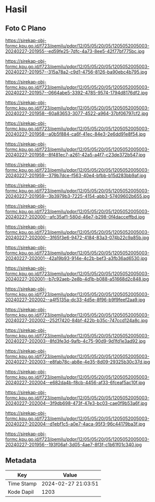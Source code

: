 # Hasil

## Foto C Plano

https://sirekap-obj-formc.kpu.go.id/f723/pemilu/pdpr/12/05/05/20/05/1205052005003-20240227-201955--ed59fe25-7dfc-4a73-8ee5-42f77bf775bc.jpg

https://sirekap-obj-formc.kpu.go.id/f723/pemilu/pdpr/12/05/05/20/05/1205052005003-20240227-201957--315a78a2-c9d1-4756-8126-ba90ebc4b795.jpg

https://sirekap-obj-formc.kpu.go.id/f723/pemilu/pdpr/12/05/05/20/05/1205052005003-20240227-201957--0664abe5-3392-4785-9574-1794d8176df2.jpg

https://sirekap-obj-formc.kpu.go.id/f723/pemilu/pdpr/12/05/05/20/05/1205052005003-20240227-201958--60a83653-3077-4522-a964-37bf06797cf2.jpg

https://sirekap-obj-formc.kpu.go.id/f723/pemilu/pdpr/12/05/05/20/05/1205052005003-20240227-201958--a0b5f884-ca6f-41ec-84e3-2e6dd91e8f54.jpg

https://sirekap-obj-formc.kpu.go.id/f723/pemilu/pdpr/12/05/05/20/05/1205052005003-20240227-201958--8f481ec7-a261-42a5-a4f7-c23de372b547.jpg

https://sirekap-obj-formc.kpu.go.id/f723/pemilu/pdpr/12/05/05/20/05/1205052005003-20240227-201959--379b7dce-f563-40e4-bfbb-b15d283bb9af.jpg

https://sirekap-obj-formc.kpu.go.id/f723/pemilu/pdpr/12/05/05/20/05/1205052005003-20240227-201959--3b3979b3-7225-4154-abb3-57409602b655.jpg

https://sirekap-obj-formc.kpu.go.id/f723/pemilu/pdpr/12/05/05/20/05/1205052005003-20240227-202000--afc35af1-580d-46e7-b298-0f4dacceffbd.jpg

https://sirekap-obj-formc.kpu.go.id/f723/pemilu/pdpr/12/05/05/20/05/1205052005003-20240227-202000--3f65f3e6-9472-4184-83a3-074b22c9a85b.jpg

https://sirekap-obj-formc.kpu.go.id/f723/pemilu/pdpr/12/05/05/20/05/1205052005003-20240227-202001--42a19b93-914e-4c2b-bef3-a3fb36ad6530.jpg

https://sirekap-obj-formc.kpu.go.id/f723/pemilu/pdpr/12/05/05/20/05/1205052005003-20240227-202001--b7c92aeb-2e8b-4d1b-b088-a51668d2c848.jpg

https://sirekap-obj-formc.kpu.go.id/f723/pemilu/pdpr/12/05/05/20/05/1205052005003-20240227-202002--a4f5135a-dc33-4d5e-8f96-b9f9feef2aa9.jpg

https://sirekap-obj-formc.kpu.go.id/f723/pemilu/pdpr/12/05/05/20/05/1205052005003-20240227-202002--252f7420-84bf-422b-b35c-747ccd124a8c.jpg

https://sirekap-obj-formc.kpu.go.id/f723/pemilu/pdpr/12/05/05/20/05/1205052005003-20240227-202003--8fd3fe3d-9afb-4c75-90d9-9d1fd1e3ad92.jpg

https://sirekap-obj-formc.kpu.go.id/f723/pemilu/pdpr/12/05/05/20/05/1205052005003-20240227-202003--e8fab78c-ab8e-4e35-8d09-29325b30c37d.jpg

https://sirekap-obj-formc.kpu.go.id/f723/pemilu/pdpr/12/05/05/20/05/1205052005003-20240227-202004--e682da4b-f8cb-4456-af33-6fceaf5ac10f.jpg

https://sirekap-obj-formc.kpu.go.id/f723/pemilu/pdpr/12/05/05/20/05/1205052005003-20240227-202004--3f9db698-473f-47e3-bc03-cae0f9b53a6f.jpg

https://sirekap-obj-formc.kpu.go.id/f723/pemilu/pdpr/12/05/05/20/05/1205052005003-20240227-202004--d1ebf1c5-a0e7-4aca-95f3-96c44179ba3f.jpg

https://sirekap-obj-formc.kpu.go.id/f723/pemilu/pdpr/12/05/05/20/05/1205052005003-20240227-201956--193f06af-3d05-4ae7-8f3f-c1b61f01c340.jpg


## Metadata

| Key        | Value               |
| ---------- | ------------------- |
| Time Stamp | 2024-02-27 21:03:51 |
| Kode Dapil | 1203                |



